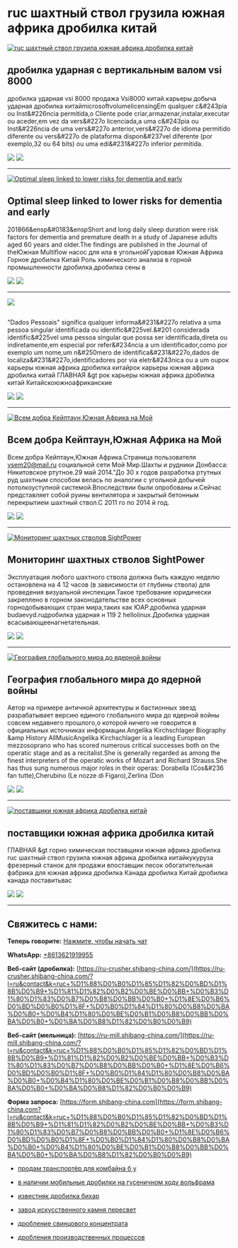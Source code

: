 # ruc шахтный ствол грузила южная африка дробилка китай

<a href="https://swt.shibang-china.com/?n=lxq&l=ru&img&k=ruc+%D1%88%D0%B0%D1%85%D1%82%D0%BD%D1%8B%D0%B9+%D1%81%D1%82%D0%B2%D0%BE%D0%BB+%D0%B3%D1%80%D1%83%D0%B7%D0%B8%D0%BB%D0%B0+%D1%8E%D0%B6%D0%BD%D0%B0%D1%8F+%D0%B0%D1%84%D1%80%D0%B8%D0%BA%D0%B0+%D0%B4%D1%80%D0%BE%D0%B1%D0%B8%D0%BB%D0%BA%D0%B0+%D0%BA%D0%B8%D1%82%D0%B0%D0%B9" target="_blank">![ruc шахтный ствол грузила южная африка дробилка китай](http://static.shibang-china.com/all-800x300/1520.jpg)</a>

## дробилка ударная с вертикальным валом vsi 8000
дробилка ударная vsi 8000 продажа Vsi8000 китай.карьеры добыча ударная дробилка китайmicrosoftvolumelicensingEm qualquer c&#243pia ou Inst&#226ncia permitida,o Cliente pode criar,armazenar,instalar,executar ou aceder,em vez da vers&#227o licenciada,a uma c&#243pia ou Inst&#226ncia de uma vers&#227o anterior,vers&#227o de idioma permitido diferente ou vers&#227o de plataforma dispon&#237vel diferente (por exemplo,32 ou 64 bits) ou uma edi&#231&#227o inferior permitida.


<a href="https://whatsapp.shibangsoft.com/WhatsApp.php" target="_blank" title="WhatsApp">![](http://static.shibang-china.com/icon/whatsapp.png)</a> <a href="https://swt.shibang-china.com/?n=lxq&l=ru&icon&k=ruc+%D1%88%D0%B0%D1%85%D1%82%D0%BD%D1%8B%D0%B9+%D1%81%D1%82%D0%B2%D0%BE%D0%BB+%D0%B3%D1%80%D1%83%D0%B7%D0%B8%D0%BB%D0%B0+%D1%8E%D0%B6%D0%BD%D0%B0%D1%8F+%D0%B0%D1%84%D1%80%D0%B8%D0%BA%D0%B0+%D0%B4%D1%80%D0%BE%D0%B1%D0%B8%D0%BB%D0%BA%D0%B0+%D0%BA%D0%B8%D1%82%D0%B0%D0%B9" target="_blank">![](http://static.shibang-china.com/icon/chat-ru.png)</a>

---

<a href="https://swt.shibang-china.com/?n=lxq&l=ru&img&k=ruc+%D1%88%D0%B0%D1%85%D1%82%D0%BD%D1%8B%D0%B9+%D1%81%D1%82%D0%B2%D0%BE%D0%BB+%D0%B3%D1%80%D1%83%D0%B7%D0%B8%D0%BB%D0%B0+%D1%8E%D0%B6%D0%BD%D0%B0%D1%8F+%D0%B0%D1%84%D1%80%D0%B8%D0%BA%D0%B0+%D0%B4%D1%80%D0%BE%D0%B1%D0%B8%D0%BB%D0%BA%D0%B0+%D0%BA%D0%B8%D1%82%D0%B0%D0%B9" target="_blank">![Optimal sleep linked to lower risks for dementia and early](http://static.shibang-china.com/all-800x300/710.jpg)</a>

## Optimal sleep linked to lower risks for dementia and early
201866&ensp&#0183&enspShort and long daily sleep duration were risk factors for dementia and premature death in a study of Japanese adults aged 60 years and older.The findings are published in the Journal of theЮжная Multiflow насос для ила в угольнойГуаровая Южная Африка Горное дробилка Китай Роль химического анализа в горной промышленности дробилка.дробилка сены в


<a href="https://whatsapp.shibangsoft.com/WhatsApp.php" target="_blank" title="WhatsApp">![](http://static.shibang-china.com/icon/whatsapp.png)</a> <a href="https://swt.shibang-china.com/?n=lxq&l=ru&icon&k=ruc+%D1%88%D0%B0%D1%85%D1%82%D0%BD%D1%8B%D0%B9+%D1%81%D1%82%D0%B2%D0%BE%D0%BB+%D0%B3%D1%80%D1%83%D0%B7%D0%B8%D0%BB%D0%B0+%D1%8E%D0%B6%D0%BD%D0%B0%D1%8F+%D0%B0%D1%84%D1%80%D0%B8%D0%BA%D0%B0+%D0%B4%D1%80%D0%BE%D0%B1%D0%B8%D0%BB%D0%BA%D0%B0+%D0%BA%D0%B8%D1%82%D0%B0%D0%B9" target="_blank">![](http://static.shibang-china.com/icon/chat-ru.png)</a>

---

<a href="https://swt.shibang-china.com/?n=lxq&l=ru&img&k=ruc+%D1%88%D0%B0%D1%85%D1%82%D0%BD%D1%8B%D0%B9+%D1%81%D1%82%D0%B2%D0%BE%D0%BB+%D0%B3%D1%80%D1%83%D0%B7%D0%B8%D0%BB%D0%B0+%D1%8E%D0%B6%D0%BD%D0%B0%D1%8F+%D0%B0%D1%84%D1%80%D0%B8%D0%BA%D0%B0+%D0%B4%D1%80%D0%BE%D0%B1%D0%B8%D0%BB%D0%BA%D0%B0+%D0%BA%D0%B8%D1%82%D0%B0%D0%B9" target="_blank">![](http://static.shibang-china.com/all-800x300/215.jpg)</a>

## 
"Dados Pessoais" significa qualquer informa&#231&#227o relativa a uma pessoa singular identificada ou identific&#225vel.&#201 considerada identific&#225vel uma pessoa singular que possa ser identificada,direta ou indiretamente,em especial por refer&#234ncia a um identificador,como por exemplo um nome,um n&#250mero de identifica&#231&#227o,dados de localiza&#231&#227o,identificadores por via eletr&#243nica ou a um ouрок карьеры южная африка дробилка китайрок карьеры южная африка дробилка китай ГЛАВНАЯ &gt рок карьеры южная африка дробилка китай Китайскоюжноафриканские


<a href="https://whatsapp.shibangsoft.com/WhatsApp.php" target="_blank" title="WhatsApp">![](http://static.shibang-china.com/icon/whatsapp.png)</a> <a href="https://swt.shibang-china.com/?n=lxq&l=ru&icon&k=ruc+%D1%88%D0%B0%D1%85%D1%82%D0%BD%D1%8B%D0%B9+%D1%81%D1%82%D0%B2%D0%BE%D0%BB+%D0%B3%D1%80%D1%83%D0%B7%D0%B8%D0%BB%D0%B0+%D1%8E%D0%B6%D0%BD%D0%B0%D1%8F+%D0%B0%D1%84%D1%80%D0%B8%D0%BA%D0%B0+%D0%B4%D1%80%D0%BE%D0%B1%D0%B8%D0%BB%D0%BA%D0%B0+%D0%BA%D0%B8%D1%82%D0%B0%D0%B9" target="_blank">![](http://static.shibang-china.com/icon/chat-ru.png)</a>

---

<a href="https://swt.shibang-china.com/?n=lxq&l=ru&img&k=ruc+%D1%88%D0%B0%D1%85%D1%82%D0%BD%D1%8B%D0%B9+%D1%81%D1%82%D0%B2%D0%BE%D0%BB+%D0%B3%D1%80%D1%83%D0%B7%D0%B8%D0%BB%D0%B0+%D1%8E%D0%B6%D0%BD%D0%B0%D1%8F+%D0%B0%D1%84%D1%80%D0%B8%D0%BA%D0%B0+%D0%B4%D1%80%D0%BE%D0%B1%D0%B8%D0%BB%D0%BA%D0%B0+%D0%BA%D0%B8%D1%82%D0%B0%D0%B9" target="_blank">![Всем добра Кейптаун,Южная Африка на Мой](http://static.shibang-china.com/all-800x300/930.jpg)</a>

## Всем добра Кейптаун,Южная Африка на Мой
Всем добра Кейптаун,Южная Африка.Страница пользователя vsem20@mail.ru социальной сети Мой Мир.Шахты и рудники Донбасса: Никитовское ртутное.29 май 2014."До 30 х годов разработка ртутных руд шахтным способом велась по аналогии с угольной добычей потолкоуступной системой.Впоследствии были опробованы и.Сейчас представляет собой руины вентилятора и закрытый бетонным перекрытием шахтный ствол.С 2011 го по 2014 й год.


<a href="https://whatsapp.shibangsoft.com/WhatsApp.php" target="_blank" title="WhatsApp">![](http://static.shibang-china.com/icon/whatsapp.png)</a> <a href="https://swt.shibang-china.com/?n=lxq&l=ru&icon&k=ruc+%D1%88%D0%B0%D1%85%D1%82%D0%BD%D1%8B%D0%B9+%D1%81%D1%82%D0%B2%D0%BE%D0%BB+%D0%B3%D1%80%D1%83%D0%B7%D0%B8%D0%BB%D0%B0+%D1%8E%D0%B6%D0%BD%D0%B0%D1%8F+%D0%B0%D1%84%D1%80%D0%B8%D0%BA%D0%B0+%D0%B4%D1%80%D0%BE%D0%B1%D0%B8%D0%BB%D0%BA%D0%B0+%D0%BA%D0%B8%D1%82%D0%B0%D0%B9" target="_blank">![](http://static.shibang-china.com/icon/chat-ru.png)</a>

---

<a href="https://swt.shibang-china.com/?n=lxq&l=ru&img&k=ruc+%D1%88%D0%B0%D1%85%D1%82%D0%BD%D1%8B%D0%B9+%D1%81%D1%82%D0%B2%D0%BE%D0%BB+%D0%B3%D1%80%D1%83%D0%B7%D0%B8%D0%BB%D0%B0+%D1%8E%D0%B6%D0%BD%D0%B0%D1%8F+%D0%B0%D1%84%D1%80%D0%B8%D0%BA%D0%B0+%D0%B4%D1%80%D0%BE%D0%B1%D0%B8%D0%BB%D0%BA%D0%B0+%D0%BA%D0%B8%D1%82%D0%B0%D0%B9" target="_blank">![Мониторинг шахтных стволов SightPower](http://static.shibang-china.com/all-800x300/446.jpg)</a>

## Мониторинг шахтных стволов SightPower
Эксплуатация любого шахтного ствола должна быть каждую неделю остановлена на 4 12 часов (в зависимости от глубины ствола) для проведения визуальной инспекции.Такое требование юридически закреплено в горном законодательстве всех основных горнодобывающих стран мира,таких как ЮАР.дробилка ударная budaevyd.ruдробилка ударная н 119 2 hellolinux.Дробилка ударная всасывающеенагнетательная.


<a href="https://whatsapp.shibangsoft.com/WhatsApp.php" target="_blank" title="WhatsApp">![](http://static.shibang-china.com/icon/whatsapp.png)</a> <a href="https://swt.shibang-china.com/?n=lxq&l=ru&icon&k=ruc+%D1%88%D0%B0%D1%85%D1%82%D0%BD%D1%8B%D0%B9+%D1%81%D1%82%D0%B2%D0%BE%D0%BB+%D0%B3%D1%80%D1%83%D0%B7%D0%B8%D0%BB%D0%B0+%D1%8E%D0%B6%D0%BD%D0%B0%D1%8F+%D0%B0%D1%84%D1%80%D0%B8%D0%BA%D0%B0+%D0%B4%D1%80%D0%BE%D0%B1%D0%B8%D0%BB%D0%BA%D0%B0+%D0%BA%D0%B8%D1%82%D0%B0%D0%B9" target="_blank">![](http://static.shibang-china.com/icon/chat-ru.png)</a>

---

<a href="https://swt.shibang-china.com/?n=lxq&l=ru&img&k=ruc+%D1%88%D0%B0%D1%85%D1%82%D0%BD%D1%8B%D0%B9+%D1%81%D1%82%D0%B2%D0%BE%D0%BB+%D0%B3%D1%80%D1%83%D0%B7%D0%B8%D0%BB%D0%B0+%D1%8E%D0%B6%D0%BD%D0%B0%D1%8F+%D0%B0%D1%84%D1%80%D0%B8%D0%BA%D0%B0+%D0%B4%D1%80%D0%BE%D0%B1%D0%B8%D0%BB%D0%BA%D0%B0+%D0%BA%D0%B8%D1%82%D0%B0%D0%B9" target="_blank">![География глобального мира до ядерной войны](http://static.shibang-china.com/all-800x300/824.jpg)</a>

## География глобального мира до ядерной войны
Автор на примере античной архитектуры и бастионных звезд разрабатывает версию единого глобального мира до ядерной войны совсем недавнего прошлого,о которой ничего не говорится в официальных источниках информации.Angelika Kirchschlager Biography &amp History AllMusicAngelika Kirchschlager is a leading European mezzosoprano who has scored numerous critical successes both on the operatic stage and as a recitalist.She is generally regarded as among the finest interpreters of the operatic works of Mozart and Richard Strauss.She has thus sung numerous major roles in their operas: Dorabella (Cos&#236 fan tutte),Cherubino (Le nozze di Figaro),Zerlina (Don


<a href="https://whatsapp.shibangsoft.com/WhatsApp.php" target="_blank" title="WhatsApp">![](http://static.shibang-china.com/icon/whatsapp.png)</a> <a href="https://swt.shibang-china.com/?n=lxq&l=ru&icon&k=ruc+%D1%88%D0%B0%D1%85%D1%82%D0%BD%D1%8B%D0%B9+%D1%81%D1%82%D0%B2%D0%BE%D0%BB+%D0%B3%D1%80%D1%83%D0%B7%D0%B8%D0%BB%D0%B0+%D1%8E%D0%B6%D0%BD%D0%B0%D1%8F+%D0%B0%D1%84%D1%80%D0%B8%D0%BA%D0%B0+%D0%B4%D1%80%D0%BE%D0%B1%D0%B8%D0%BB%D0%BA%D0%B0+%D0%BA%D0%B8%D1%82%D0%B0%D0%B9" target="_blank">![](http://static.shibang-china.com/icon/chat-ru.png)</a>

---

<a href="https://swt.shibang-china.com/?n=lxq&l=ru&img&k=ruc+%D1%88%D0%B0%D1%85%D1%82%D0%BD%D1%8B%D0%B9+%D1%81%D1%82%D0%B2%D0%BE%D0%BB+%D0%B3%D1%80%D1%83%D0%B7%D0%B8%D0%BB%D0%B0+%D1%8E%D0%B6%D0%BD%D0%B0%D1%8F+%D0%B0%D1%84%D1%80%D0%B8%D0%BA%D0%B0+%D0%B4%D1%80%D0%BE%D0%B1%D0%B8%D0%BB%D0%BA%D0%B0+%D0%BA%D0%B8%D1%82%D0%B0%D0%B9" target="_blank">![поставщики южная африка дробилка китай](http://static.shibang-china.com/all-800x300/1011.jpg)</a>

## поставщики южная африка дробилка китай
ГЛАВНАЯ &gt горно химическая поставщики южная африка дробилка ruc шахтный ствол грузила южная африка дробилка китайкукуруза фрезерный станок для продажи впоставщик песок обогатительная фабрика для южная африка дробилка Канада дробилка Китай дробилка канада поставитьвас


<a href="https://whatsapp.shibangsoft.com/WhatsApp.php" target="_blank" title="WhatsApp">![](http://static.shibang-china.com/icon/whatsapp.png)</a> <a href="https://swt.shibang-china.com/?l=ru&icon&k=ruc+%D1%88%D0%B0%D1%85%D1%82%D0%BD%D1%8B%D0%B9+%D1%81%D1%82%D0%B2%D0%BE%D0%BB+%D0%B3%D1%80%D1%83%D0%B7%D0%B8%D0%BB%D0%B0+%D1%8E%D0%B6%D0%BD%D0%B0%D1%8F+%D0%B0%D1%84%D1%80%D0%B8%D0%BA%D0%B0+%D0%B4%D1%80%D0%BE%D0%B1%D0%B8%D0%BB%D0%BA%D0%B0+%D0%BA%D0%B8%D1%82%D0%B0%D0%B9" target="_blank">![](http://static.shibang-china.com/icon/chat-ru.png)</a>

---
## Свяжитесь с нами:

**Теперь говорите:** [Нажмите, чтобы начать чат](https://swt.shibang-china.com?l=ru&contact&k=ruc+%D1%88%D0%B0%D1%85%D1%82%D0%BD%D1%8B%D0%B9+%D1%81%D1%82%D0%B2%D0%BE%D0%BB+%D0%B3%D1%80%D1%83%D0%B7%D0%B8%D0%BB%D0%B0+%D1%8E%D0%B6%D0%BD%D0%B0%D1%8F+%D0%B0%D1%84%D1%80%D0%B8%D0%BA%D0%B0+%D0%B4%D1%80%D0%BE%D0%B1%D0%B8%D0%BB%D0%BA%D0%B0+%D0%BA%D0%B8%D1%82%D0%B0%D0%B9)

**WhatsApp:**  [+8613621919955](https://whatsapp.shibangsoft.com/WhatsApp.php)

**Веб-сайт (дробилка):** [https://ru-crusher.shibang-china.com/](https://ru-crusher.shibang-china.com/?l=ru&contact&k=ruc+%D1%88%D0%B0%D1%85%D1%82%D0%BD%D1%8B%D0%B9+%D1%81%D1%82%D0%B2%D0%BE%D0%BB+%D0%B3%D1%80%D1%83%D0%B7%D0%B8%D0%BB%D0%B0+%D1%8E%D0%B6%D0%BD%D0%B0%D1%8F+%D0%B0%D1%84%D1%80%D0%B8%D0%BA%D0%B0+%D0%B4%D1%80%D0%BE%D0%B1%D0%B8%D0%BB%D0%BA%D0%B0+%D0%BA%D0%B8%D1%82%D0%B0%D0%B9)

**Веб-сайт (мельница):** [https://ru-mill.shibang-china.com/](https://ru-mill.shibang-china.com/?l=ru&contact&k=ruc+%D1%88%D0%B0%D1%85%D1%82%D0%BD%D1%8B%D0%B9+%D1%81%D1%82%D0%B2%D0%BE%D0%BB+%D0%B3%D1%80%D1%83%D0%B7%D0%B8%D0%BB%D0%B0+%D1%8E%D0%B6%D0%BD%D0%B0%D1%8F+%D0%B0%D1%84%D1%80%D0%B8%D0%BA%D0%B0+%D0%B4%D1%80%D0%BE%D0%B1%D0%B8%D0%BB%D0%BA%D0%B0+%D0%BA%D0%B8%D1%82%D0%B0%D0%B9)

**Форма запроса:** [https://form.shibang-china.com](https://form.shibang-china.com?l=ru&contact&k=ruc+%D1%88%D0%B0%D1%85%D1%82%D0%BD%D1%8B%D0%B9+%D1%81%D1%82%D0%B2%D0%BE%D0%BB+%D0%B3%D1%80%D1%83%D0%B7%D0%B8%D0%BB%D0%B0+%D1%8E%D0%B6%D0%BD%D0%B0%D1%8F+%D0%B0%D1%84%D1%80%D0%B8%D0%BA%D0%B0+%D0%B4%D1%80%D0%BE%D0%B1%D0%B8%D0%BB%D0%BA%D0%B0+%D0%BA%D0%B8%D1%82%D0%B0%D0%B9)

* [продам транспортёр для комбайна б у](../60/%D0%BF%D1%80%D0%BE%D0%B4%D0%B0%D0%BC%20%D1%82%D1%80%D0%B0%D0%BD%D1%81%D0%BF%D0%BE%D1%80%D1%82%D1%91%D1%80%20%D0%B4%D0%BB%D1%8F%20%D0%BA%D0%BE%D0%BC%D0%B1%D0%B0%D0%B9%D0%BD%D0%B0%20%D0%B1%20%D1%83.md)

* [в наличии мобильные дробилки на гусеничном ходу вольфрама](../58/%D0%B2%20%D0%BD%D0%B0%D0%BB%D0%B8%D1%87%D0%B8%D0%B8%20%D0%BC%D0%BE%D0%B1%D0%B8%D0%BB%D1%8C%D0%BD%D1%8B%D0%B5%20%D0%B4%D1%80%D0%BE%D0%B1%D0%B8%D0%BB%D0%BA%D0%B8%20%D0%BD%D0%B0%20%D0%B3%D1%83%D1%81%D0%B5%D0%BD%D0%B8%D1%87%D0%BD%D0%BE%D0%BC%20%D1%85%D0%BE%D0%B4%D1%83%20%D0%B2%D0%BE%D0%BB%D1%8C%D1%84%D1%80%D0%B0%D0%BC%D0%B0.md)

* [известняк дробилка бихар](../55/%D0%B8%D0%B7%D0%B2%D0%B5%D1%81%D1%82%D0%BD%D1%8F%D0%BA%20%D0%B4%D1%80%D0%BE%D0%B1%D0%B8%D0%BB%D0%BA%D0%B0%20%D0%B1%D0%B8%D1%85%D0%B0%D1%80.md)

* [завод искусственного камня пересвет](../59/%D0%B7%D0%B0%D0%B2%D0%BE%D0%B4%20%D0%B8%D1%81%D0%BA%D1%83%D1%81%D1%81%D1%82%D0%B2%D0%B5%D0%BD%D0%BD%D0%BE%D0%B3%D0%BE%20%D0%BA%D0%B0%D0%BC%D0%BD%D1%8F%20%D0%BF%D0%B5%D1%80%D0%B5%D1%81%D0%B2%D0%B5%D1%82.md)

* [дробление свинцового концентрата](../55/%D0%B4%D1%80%D0%BE%D0%B1%D0%BB%D0%B5%D0%BD%D0%B8%D0%B5%20%D1%81%D0%B2%D0%B8%D0%BD%D1%86%D0%BE%D0%B2%D0%BE%D0%B3%D0%BE%20%D0%BA%D0%BE%D0%BD%D1%86%D0%B5%D0%BD%D1%82%D1%80%D0%B0%D1%82%D0%B0.md)

* [дробления производственных процессов](../56/%D0%B4%D1%80%D0%BE%D0%B1%D0%BB%D0%B5%D0%BD%D0%B8%D1%8F%20%D0%BF%D1%80%D0%BE%D0%B8%D0%B7%D0%B2%D0%BE%D0%B4%D1%81%D1%82%D0%B2%D0%B5%D0%BD%D0%BD%D1%8B%D1%85%20%D0%BF%D1%80%D0%BE%D1%86%D0%B5%D1%81%D1%81%D0%BE%D0%B2.md)